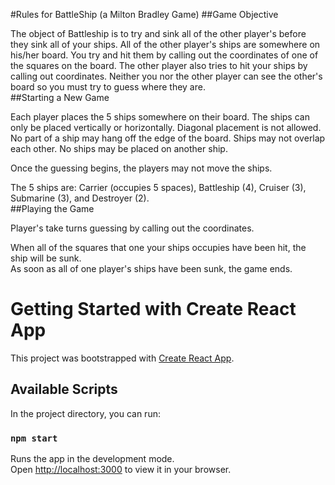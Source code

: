 #Rules for BattleShip (a Milton Bradley Game)
##Game Objective

The object of Battleship is to try and sink all of the other player's before they sink all of your ships. All of the other player's ships are somewhere on his/her board.  You try and hit them by calling out the coordinates of one of the squares on the board.  The other player also tries to hit your ships by calling out coordinates.  Neither you nor the other player can see the other's board so you must try to guess where they are.  
##Starting a New Game

Each player places the 5 ships somewhere on their board.  The ships can only be placed vertically or horizontally. Diagonal placement is not allowed. No part of a ship may hang off the edge of the board.  Ships may not overlap each other.  No ships may be placed on another ship. 

Once the guessing begins, the players may not move the ships.

The 5 ships are:  Carrier (occupies 5 spaces), Battleship (4), Cruiser (3), Submarine (3), and Destroyer (2).  
##Playing the Game

Player's take turns guessing by calling out the coordinates.

When all of the squares that one your ships occupies have been hit, the ship will be sunk.  
As soon as all of one player's ships have been sunk, the game ends. 



# Getting Started with Create React App

This project was bootstrapped with [Create React App](https://github.com/facebook/create-react-app).

## Available Scripts

In the project directory, you can run:

### `npm start`

Runs the app in the development mode.\
Open [http://localhost:3000](http://localhost:3000) to view it in your browser.


